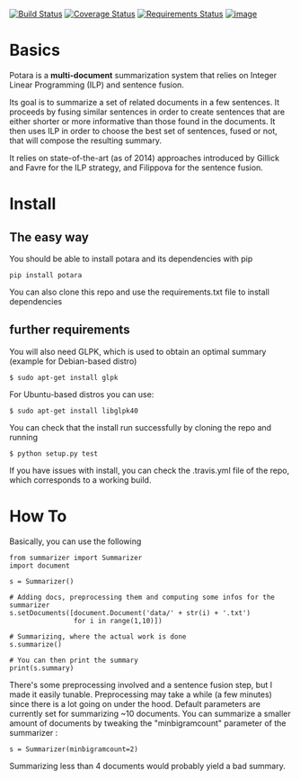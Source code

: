 [![Build Status](https://travis-ci.org/sildar/potara.svg?branch=master)](https://travis-ci.org/sildar/potara)
[![Coverage Status](https://coveralls.io/repos/sildar/potara/badge.png?branch=master)](https://coveralls.io/r/sildar/potara?branch=master)
[![Requirements Status](https://requires.io/github/sildar/potara/requirements.svg?branch=master)](https://requires.io/github/sildar/potara/requirements/?branch=master)
[![image](https://img.shields.io/pypi/pyversions/potara.svg)](https://pypi.org/project/potara/)

# Basics

Potara is a **multi-document** summarization system that relies on Integer
Linear Programming (ILP) and sentence fusion.

Its goal is to summarize a set of related documents in a few sentences.
It proceeds by fusing similar sentences in order to create sentences
that are either shorter or more informative than those found in the
documents.
It then uses ILP in order to choose the best set of sentences, fused
or not, that will compose the resulting summary.

It relies on state-of-the-art (as of 2014) approaches introduced by Gillick and
Favre for the ILP strategy, and Filippova for the sentence fusion.

# Install

## The easy way

You should be able to install potara and its dependencies with pip

```
pip install potara
```

You can also clone this repo and use the requirements.txt file to install dependencies

## further requirements

You will also need GLPK, which is used to obtain an optimal summary
(example for Debian-based distro)

```
$ sudo apt-get install glpk
```

For Ubuntu-based distros you can use:
```
$ sudo apt-get install libglpk40
```

You can check that the install run successfully by cloning the repo and running

```
$ python setup.py test
```

If you have issues with install, you can check the .travis.yml file of the repo, which corresponds to a working build.

# How To

Basically, you can use the following

```
from summarizer import Summarizer
import document

s = Summarizer()

# Adding docs, preprocessing them and computing some infos for the summarizer
s.setDocuments([document.Document('data/' + str(i) + '.txt')
                for i in range(1,10)])
       
# Summarizing, where the actual work is done
s.summarize()

# You can then print the summary
print(s.summary)
```

There's some preprocessing involved and a sentence fusion step, but I
made it easily tunable. Preprocessing may take a while (a few minutes)
since there is a lot going on under the hood. Default parameters are 
currently set for summarizing ~10 documents. You can summarize a smaller
amount of documents by tweaking the "minbigramcount" parameter of the
summarizer :

`s = Summarizer(minbigramcount=2)`

Summarizing less than 4 documents would probably yield a bad
summary.
